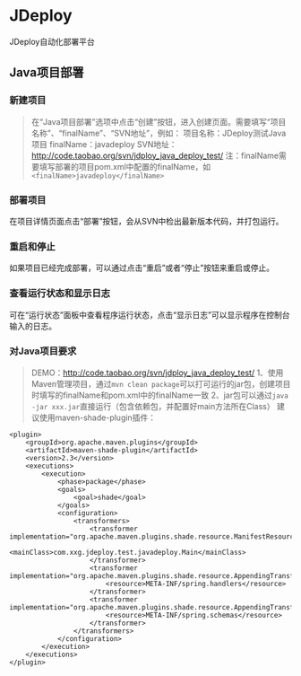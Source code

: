 # JDeploy
JDeploy自动化部署平台

## Java项目部署
### 新建项目
> 在“Java项目部署”选项中点击“创建”按钮，进入创建页面。需要填写“项目名称”、“finalName”、“SVN地址”，例如：
> 项目名称：JDeploy测试Java项目
> finalName：javadeploy
> SVN地址：http://code.taobao.org/svn/jdploy_java_deploy_test/
> 注：finalName需要填写部署的项目pom.xml中配置的finalName，如`<finalName>javadeploy</finalName>`

### 部署项目
在项目详情页面点击“部署”按钮，会从SVN中检出最新版本代码，并打包运行。

### 重启和停止
如果项目已经完成部署，可以通过点击“重启”或者“停止”按钮来重启或停止。

### 查看运行状态和显示日志
可在“运行状态”面板中查看程序运行状态，点击“显示日志”可以显示程序在控制台输入的日志。

### 对Java项目要求
> DEMO：http://code.taobao.org/svn/jdploy_java_deploy_test/
> 1、使用Maven管理项目，通过`mvn clean package`可以打可运行的jar包，创建项目时填写的finalName和pom.xml中的finalName一致
> 2、jar包可以通过`java -jar xxx.jar`直接运行（包含依赖包，并配置好main方法所在Class）
> 建议使用maven-shade-plugin插件：
```
<plugin>
	<groupId>org.apache.maven.plugins</groupId>
	<artifactId>maven-shade-plugin</artifactId>
	<version>2.3</version>
	<executions>
		<execution>
			<phase>package</phase>
			<goals>
				<goal>shade</goal>
			</goals>
			<configuration>
				<transformers>
					<transformer implementation="org.apache.maven.plugins.shade.resource.ManifestResourceTransformer">
						<mainClass>com.xxg.jdeploy.test.javadeploy.Main</mainClass>
					</transformer>
					<transformer implementation="org.apache.maven.plugins.shade.resource.AppendingTransformer">
						<resource>META-INF/spring.handlers</resource>
					</transformer>
					<transformer implementation="org.apache.maven.plugins.shade.resource.AppendingTransformer">
						<resource>META-INF/spring.schemas</resource>
					</transformer>
				</transformers>
			</configuration>
		</execution>
	</executions>
</plugin>
```

